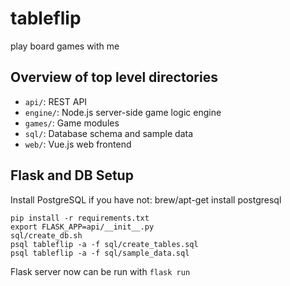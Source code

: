 # tableflip

play board games with me

## Overview of top level directories

- `api/`: REST API
- `engine/`: Node.js server-side game logic engine
- `games/`: Game modules
- `sql/`: Database schema and sample data
- `web/`: Vue.js web frontend

## Flask and DB Setup

Install PostgreSQL if you have not:
brew/apt-get install postgresql

```shell
pip install -r requirements.txt
export FLASK_APP=api/__init__.py
sql/create_db.sh
psql tableflip -a -f sql/create_tables.sql
psql tableflip -a -f sql/sample_data.sql
```

Flask server now can be run with `flask run`
